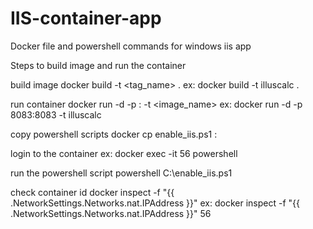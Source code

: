 # IIS-container-app
Docker file and powershell commands for windows iis app

Steps to build image and run the container

build image
docker build -t <tag_name> .
ex: docker build -t illuscalc .

run container
docker run -d -p <ext port>:<int port> -t <image_name>
ex: docker run -d -p 8083:8083 -t illuscalc

copy powershell scripts
docker cp enable_iis.ps1 <containerid>:<dest path>

login to the container
ex: docker exec -it 56 powershell

run the powershell script
powershell C:\enable_iis.ps1

check container id
docker inspect -f "{{ .NetworkSettings.Networks.nat.IPAddress }}" <container id>
ex: docker inspect -f "{{ .NetworkSettings.Networks.nat.IPAddress }}" 56
